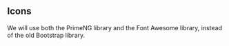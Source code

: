## **Icons**

We will use both the PrimeNG library and the Font Awesome library, instead of the old Bootstrap library.

